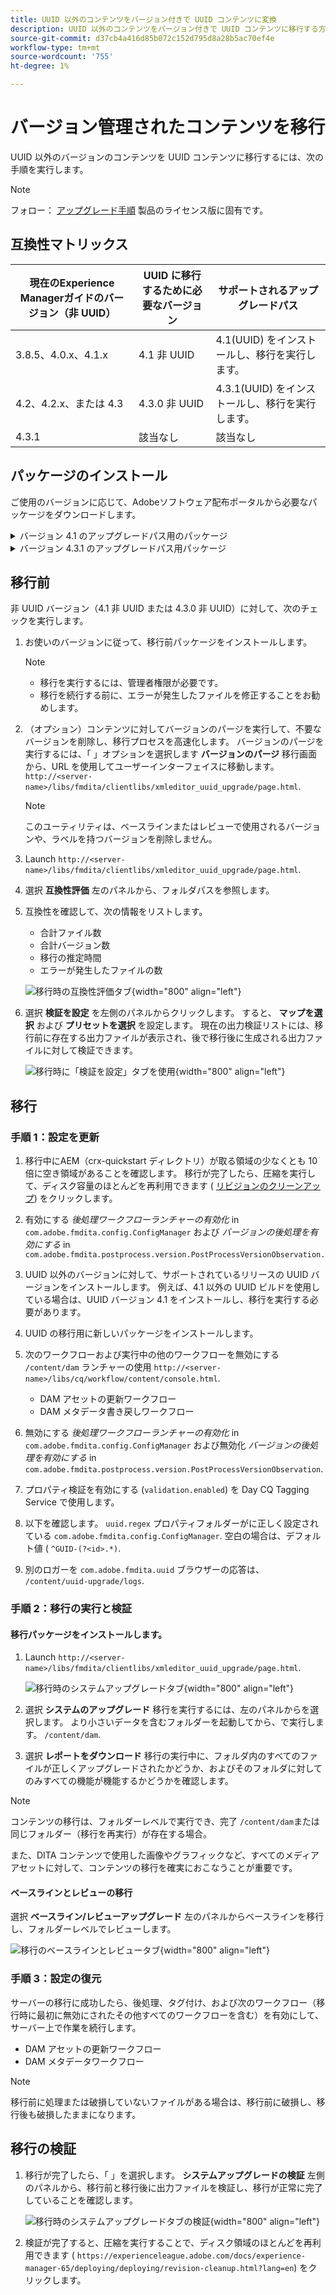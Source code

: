 ```yaml
---
title: UUID 以外のコンテンツをバージョン付きで UUID コンテンツに変換
description: UUID 以外のコンテンツをバージョン付きで UUID コンテンツに移行する方法を説明します。
source-git-commit: d37cb4a416d85b072c152d795d8a28b5ac70ef4e
workflow-type: tm+mt
source-wordcount: '755'
ht-degree: 1%

---
```


# バージョン管理されたコンテンツを移行

UUID 以外のバージョンのコンテンツを UUID コンテンツに移行するには、次の手順を実行します。

>[!NOTE]
>
>フォロー： [アップグレード手順](./upgrade-xml-documentation.md) 製品のライセンス版に固有です。

## 互換性マトリックス

| 現在のExperience Managerガイドのバージョン（非 UUID） | UUID に移行するために必要なバージョン | サポートされるアップグレードパス |
|---|---|---|
| 3.8.5、4.0.x、4.1.x | 4.1 非 UUID | 4.1(UUID) をインストールし、移行を実行します。 |
| 4.2、4.2.x、または 4.3 | 4.3.0 非 UUID | 4.3.1(UUID) をインストールし、移行を実行します。 |
| 4.3.1 | 該当なし | 該当なし |

## パッケージのインストール

ご使用のバージョンに応じて、Adobeソフトウェア配布ポータルから必要なパッケージをダウンロードします。
<details>
<summary>  バージョン 4.1 のアップグレードパス用のパッケージ</summary>

1. **移行前**: [com.adobe.guides.pre-uuid-migration-1.0.9.zip](https://experience.adobe.com/#/downloads/content/software-distribution/en/aem.html?package=%2Fcontent%2Fsoftware-distribution%2Fen%2Fdetails.html%2Fcontent%2Fdam%2Faem%2Fpublic%2Faemdox%2Fother-packages%2Fuuid-migration%2F1-0%2Fcom.adobe.guides.pre-uuid-migration-1.0.9.zip)
1. **移行**: [com.adobe.guides.uuid-upgrade-1.0.19.zip](https://experience.adobe.com/#/downloads/content/software-distribution/en/aem.html?package=%2Fcontent%2Fsoftware-distribution%2Fen%2Fdetails.html%2Fcontent%2Fdam%2Faem%2Fpublic%2Faemdox%2Fother-packages%2Fuuid-migration%2F1-0%2Fcom.adobe.guides.uuid-upgrade-1.0.19.zip)
</details>


<details>
<summary> バージョン 4.3.1 のアップグレードパス用パッケージ</summary>

1. **移行前**: [com.adobe.guides.pre-uuid-migration-1.1.3.zip](https://experience.adobe.com/#/downloads/content/software-distribution/en/aem.html?package=%2Fcontent%2Fsoftware-distribution%2Fen%2Fdetails.html%2Fcontent%2Fdam%2Faem%2Fpublic%2Faemdox%2Fother-packages%2Fuuid-migration%2Fcom.adobe.guides.pre-uuid-migration-1.1.3.zip)
1. **移行**: [com.adobe.guides.uuid-upgrade-1.1.15.zip](https://experience.adobe.com/#/downloads/content/software-distribution/en/aem.html?package=%2Fcontent%2Fsoftware-distribution%2Fen%2Fdetails.html%2Fcontent%2Fdam%2Faem%2Fpublic%2Faemdox%2Fother-packages%2Fuuid-migration%2Fcom.adobe.guides.uuid-upgrade-1.1.15.zip)

</details>

## 移行前

非 UUID バージョン（4.1 非 UUID または 4.3.0 非 UUID）に対して、次のチェックを実行します。

1. お使いのバージョンに従って、移行前パッケージをインストールします。

   >[!NOTE]
   >
   >* 移行を実行するには、管理者権限が必要です。
   >* 移行を続行する前に、エラーが発生したファイルを修正することをお勧めします。

1. （オプション）コンテンツに対してバージョンのパージを実行して、不要なバージョンを削除し、移行プロセスを高速化します。 バージョンのパージを実行するには、「 」オプションを選択します **バージョンのパージ** 移行画面から、URL を使用してユーザーインターフェイスに移動します。 `http://<server- name>/libs/fmdita/clientlibs/xmleditor_uuid_upgrade/page.html`.
   >[!NOTE]
   >
   >このユーティリティは、ベースラインまたはレビューで使用されるバージョンや、ラベルを持つバージョンを削除しません。

1. Launch `http://<server-name>/libs/fmdita/clientlibs/xmleditor_uuid_upgrade/page.html`.
1. 選択 **互換性評価**  左のパネルから、フォルダパスを参照します。
1. 互換性を確認して、次の情報をリストします。
   * 合計ファイル数
   * 合計バージョン数
   * 移行の推定時間
   * エラーが発生したファイルの数

   ![移行時の互換性評価タブ](assets/migration-compatibility-assessment.png){width="800" align="left"}


1. 選択 **検証を設定** を左側のパネルからクリックします。 すると、 **マップを選択** および **プリセットを選択** を設定します。 現在の出力検証リストには、移行前に存在する出力ファイルが表示され、後で移行後に生成される出力ファイルに対して検証できます。

   ![移行時に「検証を設定」タブを使用](assets/migration-configure-validation.png){width="800" align="left"}




## 移行

### 手順 1：設定を更新

1. 移行中にAEM（crx-quickstart ディレクトリ）が取る領域の少なくとも 10 倍に空き領域があることを確認します。 移行が完了したら、圧縮を実行して、ディスク容量のほとんどを再利用できます ( [リビジョンのクリーンアップ](https://experienceleague.adobe.com/docs/experience-manager-65/deploying/deploying/revision-cleanup.html?lang=ja)) をクリックします。

1. 有効にする *後処理ワークフローランチャーの有効化* in `com.adobe.fmdita.config.ConfigManager` および *バージョンの後処理を有効にする* in `com.adobe.fmdita.postprocess.version.PostProcessVersionObservation.`

1. UUID 以外のバージョンに対して、サポートされているリリースの UUID バージョンをインストールします。 例えば、4.1 以外の UUID ビルドを使用している場合は、UUID バージョン 4.1 をインストールし、移行を実行する必要があります。

1. UUID の移行用に新しいパッケージをインストールします。

1. 次のワークフローおよび実行中の他のワークフローを無効にする `/content/dam` ランチャーの使用 `http://<server-name>/libs/cq/workflow/content/console.html`.

   * DAM アセットの更新ワークフロー
   * DAM メタデータ書き戻しワークフロー

1. 無効にする *後処理ワークフローランチャーの有効化* in `com.adobe.fmdita.config.ConfigManager` および無効化 *バージョンの後処理を有効にする* in `com.adobe.fmdita.postprocess.version.PostProcessVersionObservation`.

1. プロパティ検証を有効にする (`validation.enabled`) を Day CQ Tagging Service で使用します。

1. 以下を確認します。 `uuid.regex` プロパティフォルダーがに正しく設定されている `com.adobe.fmdita.config.ConfigManager`. 空白の場合は、デフォルト値 ( `^GUID-(?<id>.*)`.
1. 別のロガーを `com.adobe.fmdita.uuid` ブラウザーの応答は、 `/content/uuid-upgrade/logs`.

### 手順 2：移行の実行と検証

#### 移行パッケージをインストールします。

1. Launch `http://<server-name>/libs/fmdita/clientlibs/xmleditor_uuid_upgrade/page.html`.

   ![移行時のシステムアップグレードタブ](assets/migration-system-upgrade.png){width="800" align="left"}

1. 選択 **システムのアップグレード** 移行を実行するには、左のパネルからを選択します。 より小さいデータを含むフォルダーを起動してから、で実行します。 `/content/dam`.

1. 選択 **レポートをダウンロード** 移行の実行中に、フォルダ内のすべてのファイルが正しくアップグレードされたかどうか、およびそのフォルダに対してのみすべての機能が機能するかどうかを確認します。


>[!NOTE]
>
> コンテンツの移行は、フォルダーレベルで実行でき、完了 `/content/dam`または同じフォルダー（移行を再実行）が存在する場合。

また、DITA コンテンツで使用した画像やグラフィックなど、すべてのメディアアセットに対して、コンテンツの移行を確実におこなうことが重要です。

#### ベースラインとレビューの移行

選択 **ベースライン/レビューアップグレード** 左のパネルからベースラインを移行し、フォルダーレベルでレビューします。

![移行のベースラインとレビュータブ](assets/migration-baseline-review-upgrade.png){width="800" align="left"}


### 手順 3：設定の復元

サーバーの移行に成功したら、後処理、タグ付け、および次のワークフロー（移行時に最初に無効にされたその他すべてのワークフローを含む）を有効にして、サーバー上で作業を続行します。

* DAM アセットの更新ワークフロー
* DAM メタデータワークフロー

>[!NOTE]
>
>移行前に処理または破損していないファイルがある場合は、移行前に破損し、移行後も破損したままになります。

## 移行の検証

1. 移行が完了したら、「 」を選択します。 **システムアップグレードの検証** 左側のパネルから、移行前と移行後に出力ファイルを検証し、移行が正常に完了していることを確認します。

   ![移行時のシステムアップグレードタブの検証](assets/migration-validate-system-upgrade.png){width="800" align="left"}


1. 検証が完了すると、圧縮を実行することで、ディスク領域のほとんどを再利用できます ( `https://experienceleague.adobe.com/docs/experience-manager-65/deploying/deploying/revision-cleanup.html?lang=en`) をクリックします。

